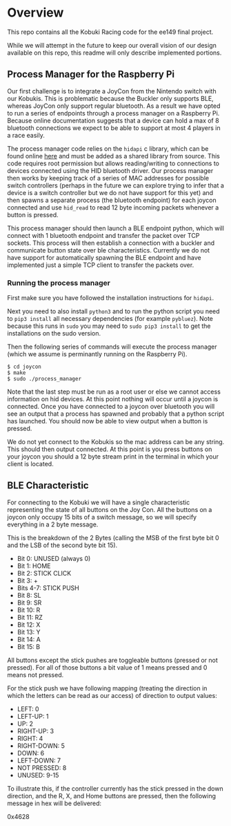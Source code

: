 # Overview

This repo contains all the Kobuki Racing code for the ee149 final project.

While we will attempt in the future to keep our overall vision of our design available on this repo, this readme will only describe implemented portions.

## Process Manager for the Raspberry Pi

Our first challenge is to integrate a JoyCon from the Nintendo switch with our Kobukis. This is problematic because the Buckler only supports BLE, whereas JoyCon only support regular bluetooth. As a result we have opted to run a series of endpoints through a process manager on a Raspberry Pi. Because online documentation suggests that a device can hold a max of 8 bluetooth connections we expect to be able to support at most 4 players in a race easily.

The process manager code relies on the `hidapi` c library, which can be found online [here](https://github.com/libusb/hidapi) and must be added as a shared library from source. This code requires root permission but allows reading/writing to connections to devices connected using the HID bluetooth driver. Our process manager then works by keeping track of a series of MAC addresses for possible switch controllers (perhaps in the future we can explore trying to infer that a device is a switch controller but we do not have support for this yet) and then spawns a separate process (the bluetooth endpoint) for each joycon connected and use `hid_read` to read 12 byte incoming packets whenever a button is pressed.

This process manager should then launch a BLE endpoint python, which will connect with 1 bluetooth endpoint and transfer the packet over TCP sockets. This process will then establish a connection with a buckler and communicate button state over ble characteristics. Currently we do not have support for automatically spawning the BLE endpoint and have implemented just a simple TCP client to transfer the packets over.

### Running the process manager

First make sure you have followed the installation instructions for `hidapi`. 

Next you need to also install `python3` and to run the python script you need to `pip3 install` all necessary dependencies (for example `pybluez`). Note because this runs in `sudo` you may need to `sudo pip3 install` to get the installations on the sudo version.

Then the following series of commands will execute the process manager (which we assume is perminantly running on the Raspberry Pi).

```
$ cd joycon
$ make
$ sudo ./process_manager
```

Note that the last step must be run as a root user or else we cannot access information on hid devices. At this point nothing will occur until a joycon is connected. Once you have connected to a joycon over bluetooth you will see an output that a process has spawned and probably that a python script has launched. You should now be able to view output when a button is pressed.

We do not yet connect to the Kobukis so the mac address can be any string. This should then output connected. At this point is you press buttons on your joycon you should a 12 byte stream print in the terminal in which your client is located.

## BLE Characteristic

For connecting to the Kobuki we will have a single characteristic representing the state of all buttons on the Joy Con. All the buttons on a joycon only occupy 15 bits of a switch message, so we will specify everything in a 2 byte message.

This is the breakdown of the 2 Bytes (calling the MSB of the first byte bit 0 and the LSB of the second byte bit 15).
  *  Bit 0: UNUSED (always 0)
  *  Bit 1: HOME
  *  Bit 2: STICK CLICK
  *  Bit 3: +
  *  Bits 4-7: STICK PUSH 
  *  Bit 8: SL
  *  Bit 9: SR
  *  Bit 10: R
  *  Bit 11: RZ
  *  Bit 12: X
  *  Bit 13: Y
  *  Bit 14: A
  *  Bit 15: B

All buttons except the stick pushes are toggleable buttons (pressed or not pressed). For all of those buttons a bit value of 1 means pressed and 0 means not pressed.

For the stick push we have following mapping (treating the direction in which the letters can be read as our access) of direction to output values:

  * LEFT: 0
  * LEFT-UP: 1
  * UP: 2
  * RIGHT-UP: 3
  * RIGHT: 4
  * RIGHT-DOWN: 5
  * DOWN: 6
  * LEFT-DOWN: 7
  * NOT PRESSED: 8
  * UNUSED: 9-15

To illustrate this, if the controller currently has the stick pressed in the down direction, and the R, X, and Home buttons are pressed, then the following message in hex will be delivered:

0x4628
